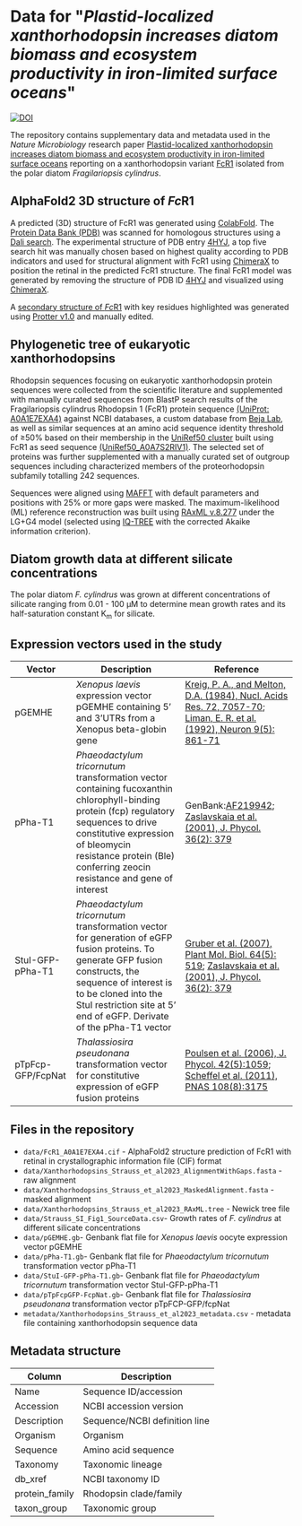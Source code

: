 # Data for "_Plastid-localized xanthorhodopsin increases diatom biomass and ecosystem productivity in iron-limited surface oceans_"
[![DOI](https://zenodo.org/badge/687189446.svg)](https://zenodo.org/badge/latestdoi/687189446)

The repository contains supplementary data and metadata used in the _Nature Microbiology_ research paper [Plastid-localized xanthorhodopsin increases diatom biomass and ecosystem productivity in iron-limited surface oceans](https://www.nature.com/nmicrobiol/) reporting on a xanthorhodopsin variant [FcR1](https://www.uniprot.org/uniprotkb/A0A1E7EXA4/) isolated from the polar diatom _Fragilariopsis cylindrus_.

## AlphaFold2 3D structure of *Fc*R1
A predicted (3D) structure of FcR1 was generated using [ColabFold](https://github.com/sokrypton/ColabFold). The [Protein Data Bank (PDB)](http://rcsb.org) was scanned for homologous structures using a [Dali search](http://ekhidna2.biocenter.helsinki.fi/dali). The experimental structure of PDB entry [4HYJ](https://doi.org/10.2210/pdb4HYJ/pdb), a top five search hit was manually chosen based on highest quality according to PDB indicators and used for structural alignment with FcR1 using [ChimeraX](https://www.cgl.ucsf.edu/chimerax/) to position the retinal in the predicted FcR1 structure. The final FcR1 model was generated by removing the structure of PDB ID [4HYJ](https://doi.org/10.2210/pdb4HYJ/pdb) and visualized using [ChimeraX](https://www.cgl.ucsf.edu/chimerax/).

A [secondary structure of *Fc*R1](http://wlab.ethz.ch/protter/#up=A0A1E7EXA4&nterm=phobius.nterm&tm=PHOBIUS.TM,255-272&mc=whitesmoke&lc=blue&tml=none&numbers&legend&n:retinal%20Schiff%20base%20K-261,cc:white,fc:deeppink,bc:deeppink=261&n:proton%20donor%20glutamic%20acid%20E-132,cc:white,fc:black,bc:black=132&n:proton%20acceptor%20aspartic%20acid%20D-121,cc:white,fc:black,bc:black=121&n:spectral%20tuning%20Lys-129,cc:white,fc:limegreen,bc:limegreen=129&n:retinal%20binding%20pocket,cc:white,fc:dimgray,bc:dimgray=119,122,126,160,161,165,181,184,185,188,226,229,230,233,253,260&n:Lysine-rich%20motif,s:diamond,cc:white,fc:orange,bc:orange=21-30&n:potential%20signal%20peptide,cc:white,fc:red,bc:red=1-14&format=svg) with key residues highlighted was generated using [Protter v1.0](https://github.com/ulo/Protter) and manually edited.

## Phylogenetic tree of eukaryotic xanthorhodopsins
Rhodopsin sequences focusing on eukaryotic xanthorhodopsin protein sequences were collected from the scientific literature and supplemented with manually curated sequences from BlastP search results of the Fragilariopsis cylindrus Rhodopsin 1 (FcR1) protein sequence [(UniProt: A0A1E7EXA4)](https://www.uniprot.org/uniprotkb/A0A1E7EXA4/) against NCBI databases, a custom database from [Beja Lab](https://github.com/BejaLab), as well as similar sequences at an amino acid sequence identity threshold of ≥50% based on their membership in the [UniRef50 cluster](https://www.uniprot.org/uniref/) built using FcR1 as seed sequence [(UniRef50_A0A7S2RIV1)](https://www.uniprot.org/uniref/UniRef50_A0A7S2RIV1). The selected set of proteins was further supplemented with a manually curated set of outgroup sequences including characterized members of the proteorhodopsin subfamily totalling 242 sequences.

Sequences were aligned using [MAFFT](https://mafft.cbrc.jp/alignment/software/) with default parameters and positions with 25% or more gaps were masked. The maximum-likelihood (ML) reference reconstruction was built using [RAxML v.8.277](https://github.com/stamatak/standard-RAxML) under the LG+G4 model (selected using [IQ-TREE](https://github.com/Cibiv/IQ-TREE) with the corrected Akaike information criterion).

## Diatom growth data at different silicate concentrations
The polar diatom _F. cylindrus_ was grown at different concentrations of silicate ranging from 0.01 - 100 µM to determine mean growth rates and its half-saturation constant K<sub>m</sub> for silicate.

## Expression vectors used in the study
| Vector | Description | Reference |
| ---- | ---- | ---- |
| pGEMHE | _Xenopus laevis_ expression vector pGEMHE containing 5’ and 3’UTRs from a Xenopus beta-globin gene | [Kreig, P. A., and Melton, D.A. (1984), Nucl. Acids Res. 72, 7057-70](https://doi.org/10.1093/nar/12.18.7057); [Liman, E. R. et al. (1992), Neuron 9(5): 861-71](https://doi.org/10.1016/0896-6273(92)90239-A) |
| pPha-T1 | _Phaeodactylum tricornutum_ transformation vector containing fucoxanthin chlorophyll-binding protein (fcp) regulatory sequences to drive constitutive expression of bleomycin resistance protein (Ble) conferring zeocin resistance and gene of interest | GenBank:[AF219942](https://www.ncbi.nlm.nih.gov/nuccore/AF219942); [Zaslavskaia et al. (2001), J. Phycol. 36(2): 379](https://doi.org/10.1046/j.1529-8817.2000.99164.x)|
| StuI-GFP-pPha-T1 | _Phaeodactylum tricornutum_ transformation vector for generation of eGFP fusion proteins. To generate GFP fusion constructs, the sequence of interest is to be cloned into the StuI restriction site at 5’ end of eGFP. Derivate of the pPha-T1 vector | [Gruber et al. (2007), Plant Mol. Biol. 64(5): 519](https://doi.org/10.1007/s11103-007-9171-x); [Zaslavskaia et al. (2001), J. Phycol. 36(2): 379](https://doi.org/10.1046/j.1529-8817.2000.99164.x) |
| pTpFcp-GFP/FcpNat | _Thalassiosira pseudonana_ transformation vector for constitutive expression of eGFP fusion proteins | [Poulsen et al. (2006), J. Phycol. 42(5):1059](https://doi.org/10.1111/j.1529-8817.2006.00269.x); [Scheffel et al. (2011), PNAS 108(8):3175](https://doi.org/10.1073/pnas.1012842108) |

## Files in the repository
+ `data/FcR1_A0A1E7EXA4.cif` - AlphaFold2 structure prediction of FcR1 with retinal in crystallographic information file (CIF) format
+ `data/Xanthorhodopsins_Strauss_et_al2023_AlignmentWithGaps.fasta` - raw alignment
+ `data/Xanthorhodopsins_Strauss_et_al2023_MaskedAlignment.fasta` - masked alignment
+ `data/Xanthorhodopsins_Strauss_et_al2023_RAxML.tree` - Newick tree file
+ `data/Strauss_SI_Fig1_SourceData.csv`- Growth rates of _F. cylindrus_ at different silicate concentrations
+ `data/pGEMHE.gb`- Genbank flat file for _Xenopus laevis_ oocyte expression vector pGEMHE
+ `data/pPha-T1.gb`- Genbank flat file for _Phaeodactylum tricornutum_ transformation vector pPha-T1
+ `data/StuI-GFP-pPha-T1.gb`- Genbank flat file for _Phaeodactylum tricornutum_ transformation vector StuI-GFP-pPha-T1
+ `data/pTpFcpGFP-FcpNat.gb`- Genbank flat file for _Thalassiosira pseudonana_ transformation vector pTpFCP-GFP/fcpNat
+ `metadata/Xanthorhodopsins_Strauss_et_al2023_metadata.csv` - metadata file containing xanthorhodopsin sequence data

## Metadata structure
| Column | Description |
| --- | --- |
| Name | Sequence ID/accession |
| Accession | NCBI  accession version |
| Description | Sequence/NCBI definition line |
| Organism | Organism |
| Sequence | Amino acid sequence |
| Taxonomy | Taxonomic lineage |
| db_xref | NCBI taxonomy ID |
| protein_family | Rhodopsin clade/family |
| taxon_group | Taxonomic group |
